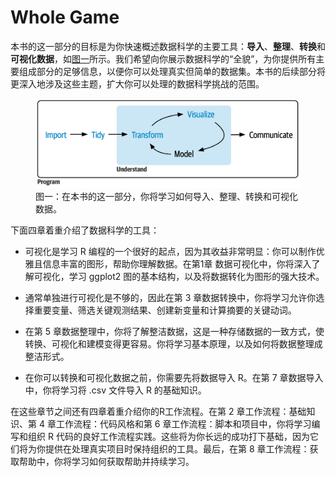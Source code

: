 # Whole Game

本书的这一部分的目标是为你快速概述数据科学的主要工具：**导入**、**整理**、**转换**和**可视化数据**，如[图一](#whole-game)所示。我们希望向你展示数据科学的“全貌”，为你提供所有主要组成部分的足够信息，以便你可以处理真实但简单的数据集。本书的后续部分将更深入地涉及这些主题，扩大你可以处理的数据科学挑战的范围。

<figure id="fig1">
  <img src="whole-game.png" alt="base" />
  <figcaption>图一：在本书的这一部分，你将学习如何导入、整理、转换和可视化数据。</figcaption>
</figure>

下面四章着重介绍了数据科学的工具：

- 可视化是学习 R 编程的一个很好的起点，因为其收益非常明显：你可以制作优雅且信息丰富的图形，帮助你理解数据。在第1章 数据可视化中，你将深入了解可视化，学习 ggplot2 图的基本结构，以及将数据转化为图形的强大技术。

- 通常单独进行可视化是不够的，因此在第 3 章数据转换中，你将学习允许你选择重要变量、筛选关键观测结果、创建新变量和计算摘要的关键动词。

- 在第 5 章数据整理中，你将了解整洁数据，这是一种存储数据的一致方式，使转换、可视化和建模变得更容易。你将学习基本原理，以及如何将数据整理成整洁形式。

- 在你可以转换和可视化数据之前，你需要先将数据导入 R。在第 7 章数据导入中，你将学习将 .csv 文件导入 R 的基础知识。

在这些章节之间还有四章着重介绍你的R工作流程。在第 2 章工作流程：基础知识、第 4 章工作流程：代码风格和第 6 章工作流程：脚本和项目中，你将学习编写和组织 R 代码的良好工作流程实践。这些将为你长远的成功打下基础，因为它们将为你提供在处理真实项目时保持组织的工具。最后，在第 8 章工作流程：获取帮助中，你将学习如何获取帮助并持续学习。